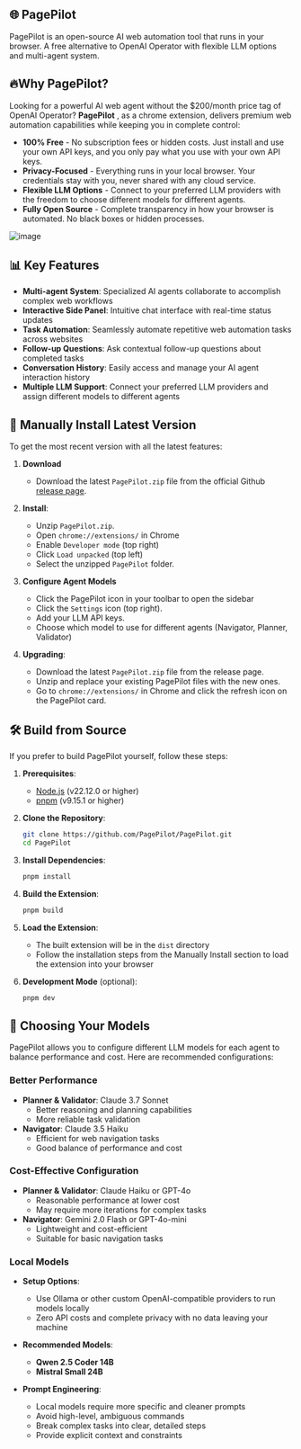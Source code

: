 
## 🌐 PagePilot

PagePilot is an open-source AI web automation tool that runs in your browser. A free alternative to OpenAI Operator with flexible LLM options and multi-agent system.

## 🔥Why PagePilot?

Looking for a powerful AI web agent without the $200/month price tag of OpenAI Operator? **PagePilot** , as a chrome extension, delivers premium web automation capabilities while keeping you in complete control:

- **100% Free** - No subscription fees or hidden costs. Just install and use your own API keys, and you only pay what you use with your own API keys.
- **Privacy-Focused** - Everything runs in your local browser. Your credentials stay with you, never shared with any cloud service.
- **Flexible LLM Options** - Connect to your preferred LLM providers with the freedom to choose different models for different agents.
- **Fully Open Source** - Complete transparency in how your browser is automated. No black boxes or hidden processes.


![image](https://github.com/user-attachments/assets/d47c45ce-dce5-492a-9cde-5375181f53a1)


## 📊 Key Features

- **Multi-agent System**: Specialized AI agents collaborate to accomplish complex web workflows
- **Interactive Side Panel**: Intuitive chat interface with real-time status updates
- **Task Automation**: Seamlessly automate repetitive web automation tasks across websites
- **Follow-up Questions**: Ask contextual follow-up questions about completed tasks
- **Conversation History**: Easily access and manage your AI agent interaction history
- **Multiple LLM Support**: Connect your preferred LLM providers and assign different models to different agents


## 🔧 Manually Install Latest Version

To get the most recent version with all the latest features:

1. **Download**
    * Download the latest `PagePilot.zip` file from the official Github [release page](https://github.com/PagePilot/PagePilot/releases).

2. **Install**:
    * Unzip `PagePilot.zip`.
    * Open `chrome://extensions/` in Chrome
    * Enable `Developer mode` (top right)
    * Click `Load unpacked` (top left)
    * Select the unzipped `PagePilot` folder.

3. **Configure Agent Models**
    * Click the PagePilot icon in your toolbar to open the sidebar
    * Click the `Settings` icon (top right).
    * Add your LLM API keys.
    * Choose which model to use for different agents (Navigator, Planner, Validator)

4. **Upgrading**:
    * Download the latest `PagePilot.zip` file from the release page.
    * Unzip and replace your existing PagePilot files with the new ones.
    * Go to `chrome://extensions/` in Chrome and click the refresh icon on the PagePilot card.

## 🛠️ Build from Source

If you prefer to build PagePilot yourself, follow these steps:

1. **Prerequisites**:
   * [Node.js](https://nodejs.org/) (v22.12.0 or higher)
   * [pnpm](https://pnpm.io/installation) (v9.15.1 or higher)

2. **Clone the Repository**:
   ```bash
   git clone https://github.com/PagePilot/PagePilot.git
   cd PagePilot
   ```

3. **Install Dependencies**:
   ```bash
   pnpm install
   ```

4. **Build the Extension**:
   ```bash
   pnpm build
   ```

5. **Load the Extension**:
   * The built extension will be in the `dist` directory
   * Follow the installation steps from the Manually Install section to load the extension into your browser

6. **Development Mode** (optional):
   ```bash
   pnpm dev
   ```

## 🤖 Choosing Your Models

PagePilot allows you to configure different LLM models for each agent to balance performance and cost. Here are recommended configurations:

### Better Performance
- **Planner & Validator**: Claude 3.7 Sonnet
  - Better reasoning and planning capabilities
  - More reliable task validation
- **Navigator**: Claude 3.5 Haiku
  - Efficient for web navigation tasks
  - Good balance of performance and cost

### Cost-Effective Configuration
- **Planner & Validator**: Claude Haiku or GPT-4o
  - Reasonable performance at lower cost
  - May require more iterations for complex tasks
- **Navigator**: Gemini 2.0 Flash or GPT-4o-mini
  - Lightweight and cost-efficient
  - Suitable for basic navigation tasks

### Local Models
- **Setup Options**:
  - Use Ollama or other custom OpenAI-compatible providers to run models locally
  - Zero API costs and complete privacy with no data leaving your machine

- **Recommended Models**:
  - **Qwen 2.5 Coder 14B**
  - **Mistral Small 24B**

- **Prompt Engineering**:
  - Local models require more specific and cleaner prompts
  - Avoid high-level, ambiguous commands
  - Break complex tasks into clear, detailed steps
  - Provide explicit context and constraints

